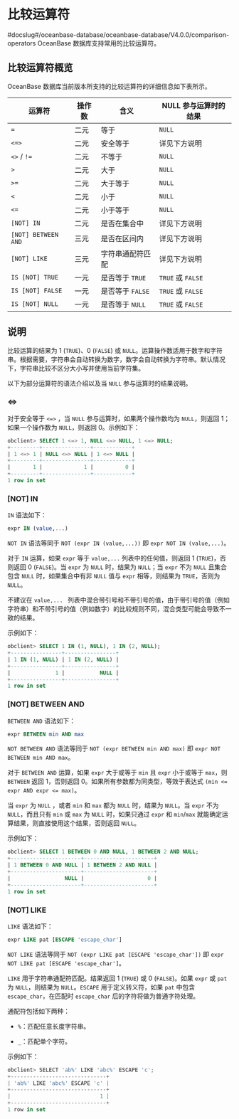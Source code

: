 比较运算符 
==========================
#docslug#/oceanbase-database/oceanbase-database/V4.0.0/comparison-operators
OceanBase 数据库支持常用的比较运算符。

比较运算符概览 
----------------------------

OceanBase 数据库当前版本所支持的比较运算符的详细信息如下表所示。


|         运算符         | 操作数 |      含义      |  NULL 参与运算时的结果   |
|---------------------|-----|--------------|------------------|
| `=`                 | 二元  | 等于           | `NULL`           |
| `<=>`               | 二元  | 安全等于         | 详见下方说明           |
| `<>` / `!=`         | 二元  | 不等于          | `NULL`           |
| `>`                 | 二元  | 大于           | `NULL`           |
| `>=`                | 二元  | 大于等于         | `NULL`           |
| `<`                 | 二元  | 小于           | `NULL`           |
| `<=`                | 二元  | 小于等于         | `NULL`           |
| `[NOT] IN`          | 二元  | 是否在集合中       | 详见下方说明           |
| `[NOT] BETWEEN AND` | 三元  | 是否在区间内       | 详见下方说明           |
| `[NOT] LIKE`        | 三元  | 字符串通配符匹配     | 详见下方说明           |
| `IS [NOT] TRUE`     | 一元  | 是否等于 `TRUE`  | `TRUE` 或 `FALSE` |
| `IS [NOT] FALSE`    | 一元  | 是否等于 `FALSE` | `TRUE` 或 `FALSE` |
| `IS [NOT] NULL`     | 一元  | 是否等于 `NULL`  | `TRUE` 或 `FALSE` |



说明 
-----------------------

比较运算的结果为 1 (`TRUE`)、0 (`FALSE`) 或 `NULL`。运算操作数适用于数字和字符串。根据需要，字符串会自动转换为数字，数字会自动转换为字符串。默认情况下，字符串比较不区分大小写并使用当前字符集。

以下为部分运算符的语法介绍以及当 `NULL` 参与运算时的结果说明。

### \<=\> 

对于安全等于 `<=>` ，当 `NULL` 参与运算时，如果两个操作数均为 `NULL`，则返回 1；如果一个操作数为 `NULL`，则返回 0。示例如下：

```sql
obclient> SELECT 1 <=> 1, NULL <=> NULL, 1 <=> NULL;
+---------+---------------+------------+
| 1 <=> 1 | NULL <=> NULL | 1 <=> NULL |
+---------+---------------+------------+
|       1 |             1 |          0 |
+---------+---------------+------------+
1 row in set 
```



### \[NOT\] IN 

`IN` 语法如下：

```sql
expr IN (value,...)
```



`NOT IN` 语法等同于 `NOT (expr IN (value,...))` 即 `expr NOT IN (value,...)`。

对于 `IN` 运算，如果 `expr` 等于 `value,...` 列表中的任何值，则返回 1 (`TRUE`)，否则返回 0 (`FALSE`)。当 `expr` 为 `NULL` 时，结果为 `NULL`；当 `expr` 不为 `NULL` 且集合包含 `NULL` 时，如果集合中有非 `NULL` 值与 `expr` 相等，则结果为 `TRUE`，否则为 `NULL`。

不建议在 `value,... ` 列表中混合带引号和不带引号的值，由于带引号的值（例如字符串）和不带引号的值（例如数字）的比较规则不同，混合类型可能会导致不一致的结果。

示例如下：

```sql
obclient> SELECT 1 IN (1, NULL), 1 IN (2, NULL);
+----------------+----------------+
| 1 IN (1, NULL) | 1 IN (2, NULL) |
+----------------+----------------+
|              1 |           NULL |
+----------------+----------------+
1 row in set 
```



### \[NOT\] BETWEEN AND 

`BETWEEN AND` 语法如下：

```sql
expr BETWEEN min AND max
```



`NOT BETWEEN AND` 语法等同于 `NOT (expr BETWEEN min AND max)` 即 `expr NOT BETWEEN min AND max`。

对于 `BETWEEN AND` 运算，如果 `expr` 大于或等于 `min` 且 `expr` 小于或等于 `max`，则 `BETWEEN` 返回 1，否则返回 0。如果所有参数都为同类型，等效于表达式 `(min <= expr AND expr <= max)`。

当 `expr` 为 `NULL` ，或者 `min` 和 `max` 都为 `NULL` 时，结果为 `NULL`。当 `expr` 不为 `NULL`，而且只有 `min` 或 `max` 为 `NULL` 时，如果只通过 `expr` 和 `min`/`max` 就能确定运算结果，则直接使用这个结果，否则返回 `NULL`。

示例如下：

```sql
obclient> SELECT 1 BETWEEN 0 AND NULL, 1 BETWEEN 2 AND NULL;
+----------------------+----------------------+
| 1 BETWEEN 0 AND NULL | 1 BETWEEN 2 AND NULL |
+----------------------+----------------------+
|                 NULL |                    0 |
+----------------------+----------------------+
1 row in set 
```



### \[NOT\] LIKE 

`LIKE` 语法如下：

```sql
expr LIKE pat [ESCAPE 'escape_char']
```



`NOT LIKE` 语法等同于 `NOT (expr LIKE pat [ESCAPE 'escape_char'])` 即 `expr NOT LIKE pat [ESCAPE 'escape_char']`。

`LIKE` 用于字符串通配符匹配。结果返回 1 (`TRUE`) 或 0 (`FALSE`)。如果 `expr` 或 `pat` 为 `NULL`，则结果为 `NULL`。`ESCAPE` 用于定义转义符，如果 `pat` 中包含 `escape_char`，在匹配时 `escape_char` 后的字符将做为普通字符处理。

通配符包括如下两种：

* `%`：匹配任意长度字符串。

  

* `_`：匹配单个字符。

  




示例如下：

```javascript
obclient> SELECT 'ab%' LIKE 'abc%' ESCAPE 'c';
+------------------------------+
| 'ab%' LIKE 'abc%' ESCAPE 'c' |
+------------------------------+
|                            1 |
+------------------------------+
1 row in set 
```


